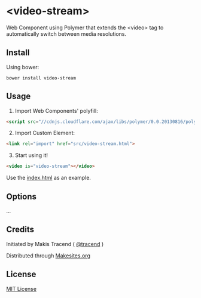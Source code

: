 # &lt;video-stream&gt;

Web Component using Polymer that extends the &lt;video&gt; tag to automatically switch between media resolutions.

## Install

Using bower:
```
bower install video-stream
```

## Usage

1. Import Web Components' polyfill:

```html
<script src="//cdnjs.cloudflare.com/ajax/libs/polymer/0.0.20130816/polymer.min.js"></script>
```

2. Import Custom Element:

```html
<link rel="import" href="src/video-stream.html">
```

3. Start using it!

```html
<video is="video-stream"></video>
```

Use the [index.html](http://rawgit.com/makesites/video-stream/master/index.html) as an example.


## Options

...

## Credits

Initiated by Makis Tracend ( [@tracend](http://github.com/tracend) )

Distributed through [Makesites.org](http://makesites.org)


## License

[MIT License](http://opensource.org/licenses/MIT)
